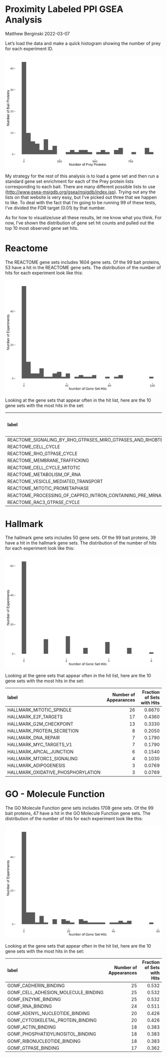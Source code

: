 Proximity Labeled PPI GSEA Analysis
================
Matthew Berginski
2022-03-07

Let’s load the data and make a quick histogram showing the number of
prey for each experiment ID.

![](gsea_analysis_files/figure-gfm/unnamed-chunk-2-1.png)<!-- -->

My strategy for the rest of this analysis is to load a gene set and then
run a standard gene set enrichment for each of the Prey protein lists
corresponding to each bait. There are many different possible lists to
use (<http://www.gsea-msigdb.org/gsea/msigdb/index.jsp>). Trying out any
the lists on that website is very easy, but I’ve picked out three that
we happen to like. To deal with the fact that I’m going to be running 99
of these tests, I’ve divided the FDR target (0.01) by that number.

As for how to visualize/use all these results, let me know what you
think. For now, I’ve shown the distribution of gene set hit counts and
pulled out the top 10 most observed gene set hits.

# Reactome

The REACTOME gene sets includes 1604 gene sets. Of the 99 bait proteins,
53 have a hit in the REACTOME gene sets. The distribution of the number
of hits for each experiment look like this:

![](gsea_analysis_files/figure-gfm/unnamed-chunk-4-1.png)<!-- -->

Looking at the gene sets that appear often in the hit list, here are the
10 gene sets with the most hits in the set:

<table>
<thead>
<tr>
<th style="text-align:left;">
label
</th>
<th style="text-align:right;">
Number of Appearances
</th>
<th style="text-align:right;">
Fraction of Sets with Hits
</th>
</tr>
</thead>
<tbody>
<tr>
<td style="text-align:left;">
REACTOME_SIGNALING_BY_RHO_GTPASES_MIRO_GTPASES_AND_RHOBTB3
</td>
<td style="text-align:right;">
27
</td>
<td style="text-align:right;">
0.509
</td>
</tr>
<tr>
<td style="text-align:left;">
REACTOME_CELL_CYCLE
</td>
<td style="text-align:right;">
26
</td>
<td style="text-align:right;">
0.491
</td>
</tr>
<tr>
<td style="text-align:left;">
REACTOME_RHO_GTPASE_CYCLE
</td>
<td style="text-align:right;">
26
</td>
<td style="text-align:right;">
0.491
</td>
</tr>
<tr>
<td style="text-align:left;">
REACTOME_MEMBRANE_TRAFFICKING
</td>
<td style="text-align:right;">
22
</td>
<td style="text-align:right;">
0.415
</td>
</tr>
<tr>
<td style="text-align:left;">
REACTOME_CELL_CYCLE_MITOTIC
</td>
<td style="text-align:right;">
21
</td>
<td style="text-align:right;">
0.396
</td>
</tr>
<tr>
<td style="text-align:left;">
REACTOME_METABOLISM_OF_RNA
</td>
<td style="text-align:right;">
21
</td>
<td style="text-align:right;">
0.396
</td>
</tr>
<tr>
<td style="text-align:left;">
REACTOME_VESICLE_MEDIATED_TRANSPORT
</td>
<td style="text-align:right;">
20
</td>
<td style="text-align:right;">
0.377
</td>
</tr>
<tr>
<td style="text-align:left;">
REACTOME_MITOTIC_PROMETAPHASE
</td>
<td style="text-align:right;">
19
</td>
<td style="text-align:right;">
0.358
</td>
</tr>
<tr>
<td style="text-align:left;">
REACTOME_PROCESSING_OF_CAPPED_INTRON_CONTAINING_PRE_MRNA
</td>
<td style="text-align:right;">
18
</td>
<td style="text-align:right;">
0.340
</td>
</tr>
<tr>
<td style="text-align:left;">
REACTOME_RAC3_GTPASE_CYCLE
</td>
<td style="text-align:right;">
18
</td>
<td style="text-align:right;">
0.340
</td>
</tr>
</tbody>
</table>

# Hallmark

The hallmark gene sets includes 50 gene sets. Of the 99 bait proteins,
39 have a hit in the hallmark gene sets. The distribution of the number
of hits for each experiment look like this:

![](gsea_analysis_files/figure-gfm/unnamed-chunk-7-1.png)<!-- -->

Looking at the gene sets that appear often in the hit list, here are the
10 gene sets with the most hits in the set:

<table>
<thead>
<tr>
<th style="text-align:left;">
label
</th>
<th style="text-align:right;">
Number of Appearances
</th>
<th style="text-align:right;">
Fraction of Sets with Hits
</th>
</tr>
</thead>
<tbody>
<tr>
<td style="text-align:left;">
HALLMARK_MITOTIC_SPINDLE
</td>
<td style="text-align:right;">
26
</td>
<td style="text-align:right;">
0.6670
</td>
</tr>
<tr>
<td style="text-align:left;">
HALLMARK_E2F_TARGETS
</td>
<td style="text-align:right;">
17
</td>
<td style="text-align:right;">
0.4360
</td>
</tr>
<tr>
<td style="text-align:left;">
HALLMARK_G2M_CHECKPOINT
</td>
<td style="text-align:right;">
13
</td>
<td style="text-align:right;">
0.3330
</td>
</tr>
<tr>
<td style="text-align:left;">
HALLMARK_PROTEIN_SECRETION
</td>
<td style="text-align:right;">
8
</td>
<td style="text-align:right;">
0.2050
</td>
</tr>
<tr>
<td style="text-align:left;">
HALLMARK_DNA_REPAIR
</td>
<td style="text-align:right;">
7
</td>
<td style="text-align:right;">
0.1790
</td>
</tr>
<tr>
<td style="text-align:left;">
HALLMARK_MYC_TARGETS_V1
</td>
<td style="text-align:right;">
7
</td>
<td style="text-align:right;">
0.1790
</td>
</tr>
<tr>
<td style="text-align:left;">
HALLMARK_APICAL_JUNCTION
</td>
<td style="text-align:right;">
6
</td>
<td style="text-align:right;">
0.1540
</td>
</tr>
<tr>
<td style="text-align:left;">
HALLMARK_MTORC1_SIGNALING
</td>
<td style="text-align:right;">
4
</td>
<td style="text-align:right;">
0.1030
</td>
</tr>
<tr>
<td style="text-align:left;">
HALLMARK_ADIPOGENESIS
</td>
<td style="text-align:right;">
3
</td>
<td style="text-align:right;">
0.0769
</td>
</tr>
<tr>
<td style="text-align:left;">
HALLMARK_OXIDATIVE_PHOSPHORYLATION
</td>
<td style="text-align:right;">
3
</td>
<td style="text-align:right;">
0.0769
</td>
</tr>
</tbody>
</table>

# GO - Molecule Function

The GO Molecule Function gene sets includes 1708 gene sets. Of the 99
bait proteins, 47 have a hit in the GO Molecule Function gene sets. The
distribution of the number of hits for each experiment look like this:

![](gsea_analysis_files/figure-gfm/unnamed-chunk-10-1.png)<!-- -->

Looking at the gene sets that appear often in the hit list, here are the
10 gene sets with the most hits in the set:

<table>
<thead>
<tr>
<th style="text-align:left;">
label
</th>
<th style="text-align:right;">
Number of Appearances
</th>
<th style="text-align:right;">
Fraction of Sets with Hits
</th>
</tr>
</thead>
<tbody>
<tr>
<td style="text-align:left;">
GOMF_CADHERIN_BINDING
</td>
<td style="text-align:right;">
25
</td>
<td style="text-align:right;">
0.532
</td>
</tr>
<tr>
<td style="text-align:left;">
GOMF_CELL_ADHESION_MOLECULE_BINDING
</td>
<td style="text-align:right;">
25
</td>
<td style="text-align:right;">
0.532
</td>
</tr>
<tr>
<td style="text-align:left;">
GOMF_ENZYME_BINDING
</td>
<td style="text-align:right;">
25
</td>
<td style="text-align:right;">
0.532
</td>
</tr>
<tr>
<td style="text-align:left;">
GOMF_RNA_BINDING
</td>
<td style="text-align:right;">
24
</td>
<td style="text-align:right;">
0.511
</td>
</tr>
<tr>
<td style="text-align:left;">
GOMF_ADENYL_NUCLEOTIDE_BINDING
</td>
<td style="text-align:right;">
20
</td>
<td style="text-align:right;">
0.426
</td>
</tr>
<tr>
<td style="text-align:left;">
GOMF_CYTOSKELETAL_PROTEIN_BINDING
</td>
<td style="text-align:right;">
20
</td>
<td style="text-align:right;">
0.426
</td>
</tr>
<tr>
<td style="text-align:left;">
GOMF_ACTIN_BINDING
</td>
<td style="text-align:right;">
18
</td>
<td style="text-align:right;">
0.383
</td>
</tr>
<tr>
<td style="text-align:left;">
GOMF_PHOSPHATIDYLINOSITOL_BINDING
</td>
<td style="text-align:right;">
18
</td>
<td style="text-align:right;">
0.383
</td>
</tr>
<tr>
<td style="text-align:left;">
GOMF_RIBONUCLEOTIDE_BINDING
</td>
<td style="text-align:right;">
18
</td>
<td style="text-align:right;">
0.383
</td>
</tr>
<tr>
<td style="text-align:left;">
GOMF_GTPASE_BINDING
</td>
<td style="text-align:right;">
17
</td>
<td style="text-align:right;">
0.362
</td>
</tr>
</tbody>
</table>
